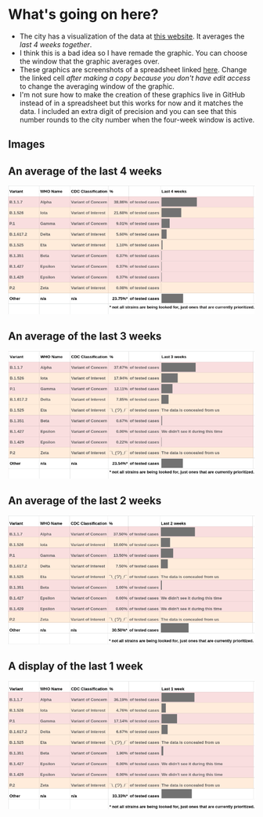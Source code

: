 # What's going on here?

- The city has a visualization of the data at [this website](https://www1.nyc.gov/site/doh/covid/covid-19-data-variants.page). It averages the  *last 4 weeks together*.
- I think this is a bad idea so I have remade the graphic. You can choose the window that the graphic averages over.
- These graphics are screenshots of a spreadsheet linked [here](https://tinyurl.com/choose-your-window). Change the linked cell *after making a copy because you don't have edit access* to change the averaging window of the graphic.
- I'm not sure how to make the creation of these graphics live in GitHub instead of in a spreadsheet but this works for now and it matches the data. I included an extra digit of precision and you can see that this number rounds to the city number when the four-week window is active.

## Images

## An average of the last 4 weeks
![last-4-weeks.png](last-4-weeks.png)
 
## An average of the last 3 weeks
![last-3-weeks.png](last-3-weeks.png)
 
## An average of the last 2 weeks
![last-2-weeks.png](last-2-weeks.png)
 
## A display of the last 1 week
![last-1-week.png](last-1-week.png)
